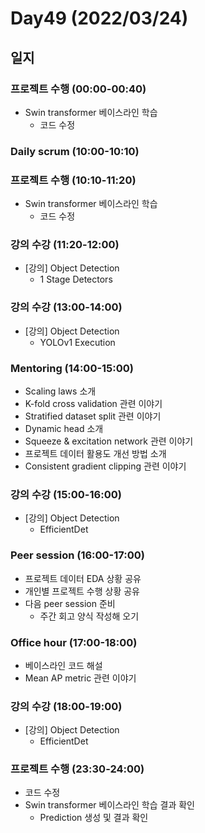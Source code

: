 # Day49 (2022/03/24)

## 일지

### 프로젝트 수행 (00:00-00:40)

  * Swin transformer 베이스라인 학습
    * 코드 수정

### Daily scrum (10:00-10:10)

### 프로젝트 수행 (10:10-11:20)

  * Swin transformer 베이스라인 학습
    * 코드 수정

### 강의 수강 (11:20-12:00)

  * [강의] Object Detection
    * 1 Stage Detectors

### 강의 수강 (13:00-14:00)

  * [강의] Object Detection
    * YOLOv1 Execution

### Mentoring (14:00-15:00)

  * Scaling laws 소개
  * K-fold cross validation 관련 이야기
  * Stratified dataset split 관련 이야기
  * Dynamic head 소개
  * Squeeze & excitation network 관련 이야기
  * 프로젝트 데이터 활용도 개선 방법 소개
  * Consistent gradient clipping 관련 이야기

### 강의 수강 (15:00-16:00)

  * [강의] Object Detection
    * EfficientDet

### Peer session (16:00-17:00)

  * 프로젝트 데이터 EDA 상황 공유
  * 개인별 프로젝트 수행 상황 공유
  * 다음 peer session 준비
    * 주간 회고 양식 작성해 오기

### Office hour (17:00-18:00)

  * 베이스라인 코드 해설
  * Mean AP metric 관련 이야기

### 강의 수강 (18:00-19:00)

  * [강의] Object Detection
    * EfficientDet

### 프로젝트 수행 (23:30-24:00)

  * 코드 수정
  * Swin transformer 베이스라인 학습 결과 확인
    * Prediction 생성 및 결과 확인
